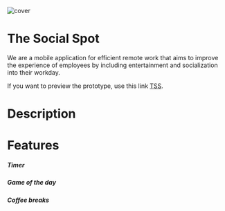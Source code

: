 
![cover](https://git.fhict.nl/I485519/tss-project/-/raw/main/forcover.png) 


# The Social Spot
We are a mobile application for efficient remote work that aims to improve the experience of employees by including entertainment and socialization into their workday.

If you want to preview the prototype, use this link <a href="https://www.figma.com/proto/MUFvIhwHuzsE5Urau3g9U0/TSS?node-id=2113%3A6930&scaling=contain&page-id=0%3A1&starting-point-node-id=2113%3A6930&show-proto-sidebar=1">TSS</a>.


# Description
# Features

##### Timer

##### Game of the day

##### Coffee breaks

